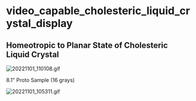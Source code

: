 # video_capable_cholesteric_liquid_crystal_display


## Homeotropic to Planar State of Cholesteric Liquid Crystal  

![20221101_110108.gif](https://user-images.githubusercontent.com/40909985/199142478-7b0ed98f-5509-4938-97dc-6efab0d52ec9.gif)

8.1" Proto Sample (16 grays)

![20221101_105311.gif](https://user-images.githubusercontent.com/40909985/199141875-0e013368-6500-497b-9d42-9139f12055af.gif)
